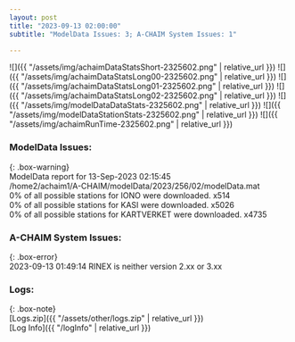 ```yaml
---
layout: post
title: "2023-09-13 02:00:00"
subtitle: "ModelData Issues: 3; A-CHAIM System Issues: 1"

---
```


![]({{ "/assets/img/achaimDataStatsShort-2325602.png" | relative_url }})
![]({{ "/assets/img/achaimDataStatsLong00-2325602.png" | relative_url }})
![]({{ "/assets/img/achaimDataStatsLong01-2325602.png" | relative_url }})
![]({{ "/assets/img/achaimDataStatsLong02-2325602.png" | relative_url }})
![]({{ "/assets/img/modelDataDataStats-2325602.png" | relative_url }})
![]({{ "/assets/img/modelDataStationStats-2325602.png" | relative_url }})
![]({{ "/assets/img/achaimRunTime-2325602.png" | relative_url }})


### ModelData Issues:  
  
{: .box-warning}  
 ModelData report for 13-Sep-2023 02:15:45   
 /home2/achaim1/A-CHAIM/modelData/2023/256/02/modelData.mat   
 0% of all possible stations for IONO were downloaded. x514   
 0% of all possible stations for KASI were downloaded. x5026   
 0% of all possible stations for KARTVERKET were downloaded. x4735   
  
### A-CHAIM System Issues:  
  
{: .box-error}  
2023-09-13 01:49:14 RINEX is neither version 2.xx or 3.xx  

### Logs:  
  
{: .box-note}  
[Logs.zip]({{ "/assets/other/logs.zip" | relative_url }})  
[Log Info]({{ "/logInfo" | relative_url }})  

